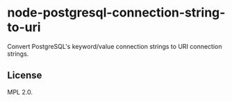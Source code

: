 # node-postgresql-connection-string-to-uri

Convert PostgreSQL's keyword/value connection strings to URI connection
strings.

## License

MPL 2.0.
